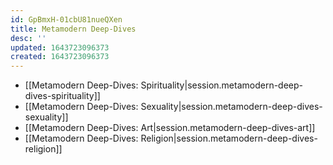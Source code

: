 ```yaml
---
id: GpBmxH-01cbU81nueQXen
title: Metamodern Deep-Dives
desc: ''
updated: 1643723096373
created: 1643723096373
---
```


- [[Metamodern Deep-Dives:  Spirituality|session.metamodern-deep-dives-spirituality]]
- [[Metamodern Deep-Dives:  Sexuality|session.metamodern-deep-dives-sexuality]]
- [[Metamodern Deep-Dives:  Art|session.metamodern-deep-dives-art]]
- [[Metamodern Deep-Dives:  Religion|session.metamodern-deep-dives-religion]]
